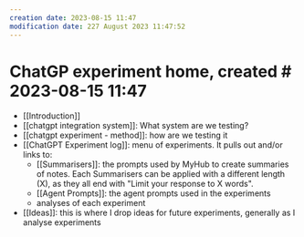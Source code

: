 ```yaml
---
creation date: 2023-08-15 11:47
modification date: 227 August 2023 11:47:52
---
```

# ChatGP experiment home, created # 2023-08-15 11:47

* [[Introduction]]
* [[chatgpt integration system]]: What system are we testing?
* [[chatgpt experiment - method]]: how are we testing it
* [[ChatGPT Experiment log]]: menu of experiments. It pulls out and/or links to:
	* [[Summarisers]]: the prompts used by MyHub to create summaries of notes. Each Summarisers can be applied with a different length (X), as they all end with "Limit your response to X words".
	* [[Agent Prompts]]: the agent prompts used in the experiments
	* analyses of each experiment  
* [[Ideas]]: this is where I drop ideas for future experiments, generally as I analyse experiments


